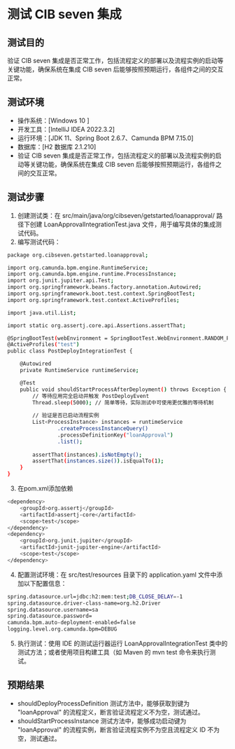 # 测试 CIB seven 集成 <!-- by 刘仁炽 -->
## 测试目的
验证 CIB seven 集成是否正常工作，包括流程定义的部署以及流程实例的启动等关键功能，确保系统在集成 CIB seven 后能够按照预期运行，各组件之间的交互正常。
## 测试环境
- 操作系统：[Windows 10  ]
- 开发工具：[IntelliJ IDEA 2022.3.2]
- 运行环境：[JDK 11、Spring Boot 2.6.7、Camunda BPM 7.15.0]
- 数据库：[H2 数据库 2.1.210]
- 验证 CIB seven 集成是否正常工作，包括流程定义的部署以及流程实例的启动等关键功能，确保系统在集成 CIB seven 后能够按照预期运行，各组件之间的交互正常。
## 测试步骤
1. 创建测试类：在 src/main/java/org/cibseven/getstarted/loanapproval/ 路径下创建 LoanApprovalIntegrationTest.java 文件，用于编写具体的集成测试代码。
2. 编写测试代码：
```bash
package org.cibseven.getstarted.loanapproval;

import org.camunda.bpm.engine.RuntimeService;
import org.camunda.bpm.engine.runtime.ProcessInstance;
import org.junit.jupiter.api.Test;
import org.springframework.beans.factory.annotation.Autowired;
import org.springframework.boot.test.context.SpringBootTest;
import org.springframework.test.context.ActiveProfiles;

import java.util.List;

import static org.assertj.core.api.Assertions.assertThat;

@SpringBootTest(webEnvironment = SpringBootTest.WebEnvironment.RANDOM_PORT)
@ActiveProfiles("test")
public class PostDeployIntegrationTest {

    @Autowired
    private RuntimeService runtimeService;

    @Test
    public void shouldStartProcessAfterDeployment() throws Exception {
        // 等待应用完全启动并触发 PostDeployEvent
        Thread.sleep(5000); // 简单等待，实际测试中可使用更优雅的等待机制
        
        // 验证是否已启动流程实例
        List<ProcessInstance> instances = runtimeService
                .createProcessInstanceQuery()
                .processDefinitionKey("loanApproval")
                .list();
        
        assertThat(instances).isNotEmpty();
        assertThat(instances.size()).isEqualTo(1);
    }
}
```
3. 在pom.xml添加依赖
```bash
<dependency>
    <groupId>org.assertj</groupId>
    <artifactId>assertj-core</artifactId>
    <scope>test</scope>
</dependency>
<dependency>
    <groupId>org.junit.jupiter</groupId>
    <artifactId>junit-jupiter-engine</artifactId>
    <scope>test</scope>
</dependency>
```

4. 配置测试环境：在 src/test/resources 目录下的 application.yaml 文件中添加以下配置信息：
```bash
spring.datasource.url=jdbc:h2:mem:test;DB_CLOSE_DELAY=-1
spring.datasource.driver-class-name=org.h2.Driver
spring.datasource.username=sa
spring.datasource.password=
camunda.bpm.auto-deployment-enabled=false
logging.level.org.camunda.bpm=DEBUG
```
5. 执行测试：使用 IDE 的测试运行器运行 LoanApprovalIntegrationTest 类中的测试方法；或者使用项目构建工具（如 Maven 的 mvn test 命令来执行测试。

## 预期结果
- shouldDeployProcessDefinition 测试方法中，能够获取到键为 "loanApproval" 的流程定义，断言验证流程定义不为空，测试通过。
- shouldStartProcessInstance 测试方法中，能够成功启动键为 "loanApproval" 的流程实例，断言验证流程实例不为空且流程定义 ID 不为空，测试通过。